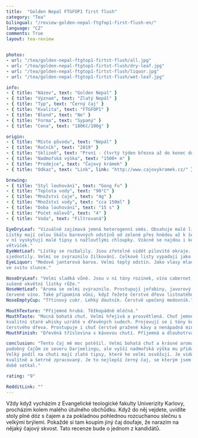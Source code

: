 ```yaml
---
title:  "Golden Nepal FTGFOP1 first flush"
category: "Tea"
bilingual: "/review-golden-nepal-ftgfop1-first-flush-en/"
language: "CZ"
comments: True
layout: tea-review


photos:
- url: "/tea/golden-nepal-ftgtop1-firtst-flush/all.jpg"
- url: "/tea/golden-nepal-ftgtop1-firtst-flush/dry-leaf.jpg"
- url: "/tea/golden-nepal-ftgtop1-firtst-flush/liquor.jpg"
- url: "/tea/golden-nepal-ftgtop1-firtst-flush/wet-leaf.jpg"

info:
- { title: "Název", text: "Golden Nepal" }
- { title: "Význam", text: "Zlatý Nepál" }
- { title: "Typ", text: "Černý čaj" }
- { title: "Kvalita", text: "FTGFOP1" }
- { title: "Blend", text: "Ne" }
- { title: "Forma", text: "Sypaný" }
- { title: "Cena", text: "180Kč/100g" }

origin:
- { title: "Místo původu", text: "Nepál" }
- { title: "Ročník", text: "2019" }
- { title: "Sklizeň", text: "První - čtvrtý týden března až do konec dubna" }
- { title: "Nadmořská výška", text: "1500+ m" }
- { title: "Prodejce", text: "Čajový krámek" }
- { title: "Odkaz", text: "Link", link: "http://www.cajovykramek.cz/" }

brewing:
- { title: "Styl louhování", text: "Gong Fu" }
- { title: "Teplota vody", text: "90°C" }
- { title: "Množství čaje", text: "4g" }
- { title: "Množství vody", text: "cca 150ml" }
- { title: "Doba louhování", text: "15 s" }
- { title: "Počet nálevů", text: "4" }
- { title: "Voda", text: "Filtrovaná"}

EyeDryLeaf: "Vizuálně zajímavá jemná heterogenní směs. Obsahuje malé lístky s řapíky. 
Lístky mají celou škálu barevných odstínů od zelené přes hnědou až k šedé. Také se 
v ní vyskytují malé tipsy s nažloutlými chloupky. Vzácně se najdou i kousky jemných 
větviček."
EyeWetLeaf: "Lístky se rozbalily. Jsou zřetelně vidět pilovité okraje. Barvy lístků se 
sjednotily. Velmi se zvýraznilo žilkování. Celkově listy vypadají jako čerstvě natrhané."
EyeLiquor: "Medově jantarová barva. Velmi teplý odstín. Jako vlasy mladé krásné zrzky 
ve svitu slunce."

NoseDryLeaf: "Velmi sladká vůně. Jsou v ní tóny rozinek, vína cabernet, ječný slad a 
sušené okvětní lístky růže."
NoseWetLeaf: "Aroma se velmi zvýraznilo. Prostupují jeřabiny, javorový sirup, 
červené víno. Také připomíná vůni, když řežete čerstvé dřevo listnatého stromu."
NoseEmptyCup: "Třtinový cukr. Lehký doutník. Čerstvě upečený medovník."

MouthTexture: "Příjemně hrubá. Těžkopádně mléčná."
MouthTaste: "Mocná bohatá chuť. Velmi hřejivá a prosvětlená. Chuť jemného tabáku a 
kvalitní staré whisky uzráté v dřevěných sudech. Projevují se i tóny kouře z pálení 
čerstvého dřeva. Prostupuje i chuť čerstvě pražené kávy a nenápadná minerálnost."
MouthFinish: "Dřevěná tříslovina s kávovou chutí. Příjemná a dlouhotrvající."

conclusion: "Tento čaj mě moc potěšil. Velmi bohatá chuť a krásné aroma. Je velmi 
podobný čajům ze severu Darjeelingu, ale vyšší nadmořská výška mu přidala na intenzitě.
Velký podíl na chuti mají zlaté tipsy, které ho velmi osvěžují. Je vidět, že je i velmi 
kvalitně a šetrně zpracovaný. Je to nejlepší černý čaj, se kterým jsem se v poslední 
době setkal."

rating: "9"

RedditLink: ""
---
```


Vždy když vycházím z Evangelické teologické fakulty Univerizity Karlovy, procházím 
kolem malého útulného obchůdku. Když do něj vejdete, uvidíte stoly plné dóz s čajem a 
za pokladnou pohlednou rozcuchanou slečnu s velkými brýlemi. Pokaždé si tam koupím jiný 
čaj doufaje, že narazím na nějaký čajový skvost. Tato recenze bude o jednom z kandidátů.
